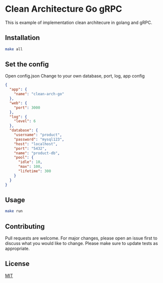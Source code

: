 # Clean Architecture Go gRPC
This is example of implementation clean architecure in golang and gRPC.

## Installation
```bash
make all
```

## Set the config
Open config.json Change to your own database, port, log, app config
```json
{
  "app": {
    "name": "clean-arch-go"
  },
  "web": {
    "port": 3000
  },
  "log": {
    "level": 6
  },
  "database": {
    "username": "product",
    "password": "mysql123",
    "host": "localhost",
    "port": "5432",
    "name": "product-db",
    "pool": {
      "idle": 10,
      "max": 100,
      "lifetime": 300
    }
  }
}
```

## Usage
```bash
make run
```

## Contributing

Pull requests are welcome. For major changes, please open an issue first
to discuss what you would like to change.
Please make sure to update tests as appropriate.

## License

[MIT](https://choosealicense.com/licenses/mit/)